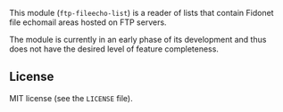 This module (`ftp-fileecho-list`) is a reader of lists that contain Fidonet file echomail areas hosted on FTP servers.

The module is currently in an early phase of its development and thus does not have the desired level of feature completeness.

## License

MIT license (see the `LICENSE` file).
